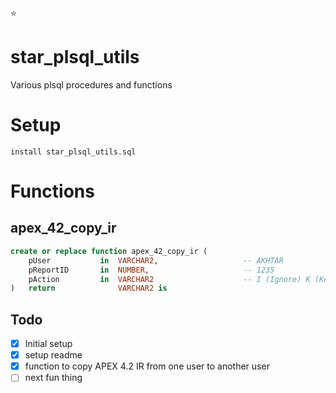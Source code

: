 :star:
# star_plsql_utils
Various plsql procedures and functions

# Setup
```shell
install star_plsql_utils.sql
```

# Functions
## apex_42_copy_ir
```sql
create or replace function apex_42_copy_ir (
    pUser           in  VARCHAR2,                   -- AKHTAR
    pReportID       in  NUMBER,                     -- 1235
    pAction         in  VARCHAR2                    -- I (Ignore) K (Keep Existing) R Replace Existing
)   return              VARCHAR2 is
```

## Todo
- [x] Initial setup
- [x] setup readme
- [x] function to copy APEX 4.2 IR from one user to another user
- [ ] next fun thing